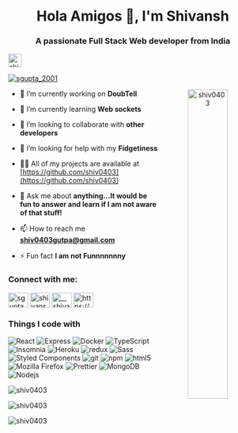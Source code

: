 <h1 align="center">Hola Amigos 👋, I'm Shivansh</h1>
<h3 align="center">A passionate Full Stack Web developer from India</h3>

<p><img src="https://komarev.com/ghpvc/?username=shiv0403&label=Profile%20views&color=0e75b6&style=flat" alt="shiv0403" style="height:27px" /></p>

<p align="left"> <a href="https://twitter.com/sgupta_2001" target="blank"><img src="https://img.shields.io/twitter/follow/sgupta_2001?logo=twitter&style=for-the-badge" alt="sgupta_2001" /></a>  </p>

<p align="center"><img src="https://cdn.dribbble.com/users/1187836/screenshots/6539429/programer.gif" alt="shiv0403" style="width:40%;object-fit:cover;float:right"/></p>

- 🔭 I’m currently working on **DoubTell**

- 🌱 I’m currently learning **Web sockets**

- 👯 I’m looking to collaborate with **other developers**

- 🤝 I’m looking for help with my **Fidgetiness**

- 👨‍💻 All of my projects are available at [https://github.com/shiv0403](https://github.com/shiv0403)

- 💬 Ask me about **anything...It would be fun to answer and learn if I am not aware of that stuff!**

- 📫 How to reach me **shiv0403gutpa@gmail.com**

- ⚡ Fun fact **I am not Funnnnnnny**

<h3 align="left">Connect with me:</h3>
<p align="left">
<a href="https://twitter.com/sgupta_2001" target="blank"><img align="center" src="https://raw.githubusercontent.com/rahuldkjain/github-profile-readme-generator/master/src/images/icons/Social/twitter.svg" alt="sgupta_2001" height="30" width="40" /></a>
<a href="https://linkedin.com/in/shivansh-gupta-45b35019b" target="blank"><img align="center" src="https://raw.githubusercontent.com/rahuldkjain/github-profile-readme-generator/master/src/images/icons/Social/linked-in-alt.svg" alt="shivansh-gupta-45b35019b" height="30" width="40" /></a>
<a href="https://instagram.com/__shivansh.gupta" target="blank"><img align="center" src="https://raw.githubusercontent.com/rahuldkjain/github-profile-readme-generator/master/src/images/icons/Social/instagram.svg" alt="__shivansh.gupta" height="30" width="40" /></a>
<a href="https://www.youtube.com/channel/uc6wb2wslnls-hj6_a0rhoda" target="blank"><img align="center" src="https://raw.githubusercontent.com/rahuldkjain/github-profile-readme-generator/master/src/images/icons/Social/youtube.svg" alt="https://www.youtube.com/channel/uc6wb2wslnls-hj6_a0rhoda" height="30" width="40" /></a>
</p>

<h3 align="left">Things I code with</h3>
<p>
  <img alt="React" src="https://img.shields.io/badge/-React-45b8d8?style=flat-square&logo=react&logoColor=white" />
  <img alt="Express" src="https://img.shields.io/badge/-express-fff?style=flat-square&logo=express&logoColor=black"/>
  <img alt="Docker" src="https://img.shields.io/badge/-Docker-46a2f1?style=flat-square&logo=docker&logoColor=white" />
  <img alt="TypeScript" src="https://img.shields.io/badge/-TypeScript-007ACC?style=flat-square&logo=typescript&logoColor=white" />
  <img alt="Insomnia" src="https://img.shields.io/badge/-Insomnia-5849BE?style=flat-square&logo=insomnia&logoColor=white" />
  <img alt="Heroku" src="https://img.shields.io/badge/-Heroku-430098?style=flat-square&logo=heroku&logoColor=white" />
  <img alt="redux" src="https://img.shields.io/badge/-Redux-764ABC?style=flat-square&logo=redux&logoColor=white" />
  <img alt="Sass" src="https://img.shields.io/badge/-Sass-CC6699?style=flat-square&logo=sass&logoColor=white" />
  <img alt="Styled Components" src="https://img.shields.io/badge/-Styled_Components-db7092?style=flat-square&logo=styled-components&logoColor=white" />
  <img alt="git" src="https://img.shields.io/badge/-Git-F05032?style=flat-square&logo=git&logoColor=white" />
  <img alt="npm" src="https://img.shields.io/badge/-NPM-CB3837?style=flat-square&logo=npm&logoColor=white" />
  <img alt="html5" src="https://img.shields.io/badge/-HTML5-E34F26?style=flat-square&logo=html5&logoColor=white" />
  <img alt="Mozilla Firefox" src="https://img.shields.io/badge/-firefox-F17C19?style=flat-square&logo=firefox&logoColor=white" />
  <img alt="Prettier" src="https://img.shields.io/badge/-Prettier-F7B93E?style=flat-square&logo=prettier&logoColor=white" />
  <img alt="MongoDB" src="https://img.shields.io/badge/-MongoDB-13aa52?style=flat-square&logo=mongodb&logoColor=white" />
  <img alt="Nodejs" src="https://img.shields.io/badge/-Nodejs-43853d?style=flat-square&logo=Node.js&logoColor=white" />
</p>

<p><img align="left" src="https://github-readme-stats.vercel.app/api/top-langs?username=shiv0403&show_icons=true&locale=en&layout=compact" alt="shiv0403" /></p>
<br/>
<p><img align="center" src="https://github-readme-stats.vercel.app/api?username=shiv0403&show_icons=true&locale=en" alt="shiv0403" /></p>
<p><img align="center" src="https://github-readme-streak-stats.herokuapp.com/?user=shiv0403&" alt="shiv0403" /></p>
